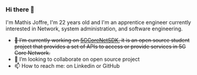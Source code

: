 ### Hi there 👋
I'm Mathis Joffre, I'm 22 years old and I'm an apprentice engineer currently interested in Network, system administration, and software engineering.

- ~~🔭  I’m currently working on [5GCoreNetSDK](https://github.com/5GCoreNet/5GCoreNetSDK), it is an open source student project that provides a set of APIs to access or provide services in 5G Core Network.~~ 
- 👯 I’m looking to collaborate on open source project
- 📫 How to reach me: on Linkedin or GitHub


<!--
**Joffref/Joffref** is a ✨ _special_ ✨ repository because its `README.md` (this file) appears on your GitHub profile.

Here are some ideas to get you started:

- 🔭 I’m currently working on ...
- 🌱 I’m currently learning ...
- 👯 I’m looking to collaborate on ...
- 🤔 I’m looking for help with ...
- 💬 Ask me about ...
- 📫 How to reach me: ...
- 😄 Pronouns: ...
- ⚡ Fun fact: ...
-->

